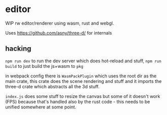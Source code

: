 # editor

WIP rw editor/renderer using wasm, rust and webgl.

Uses https://github.com/asny/three-d/ for internals

## hacking

`npm run dev` to run the dev server which does hot-reload and stuff, `npm run build` to just build the js+wasm to `pkg`

in webpack config there is `WasmPackPlugin` which uses the root dir as the main crate, this crate does the scene rendering and stuff and it imports the three-d crate which abstracts all the 3d stuff.

`index.js` does some stuff to resize the canvas but some of it doesn't work (FPS) because that's handled also by the rust code - this needs to be unified somewhere at some point.
